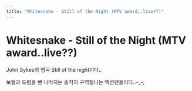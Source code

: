 ```yaml
---
title: "Whitesnake - Still of the Night (MTV award..live??)"
---
```

# Whitesnake - Still of the Night (MTV award..live??)

John Sykes의 명곡 Still of the night이다..

보컬과 드럼을 뺀 나머지는 솔직히 구역질나는 액션맨들이다..-_-;



